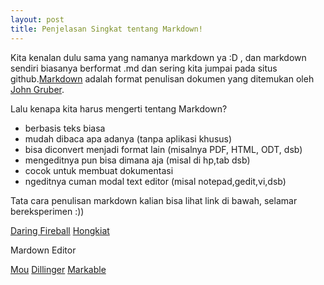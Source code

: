 ```yaml
---
layout: post
title: Penjelasan Singkat tentang Markdown!
---
```

Kita kenalan dulu sama yang namanya markdown ya :D , dan markdown sendiri biasanya berformat .md dan sering kita jumpai pada situs github.[Markdown](http://daringfireball.net/projects/markdown/) adalah format penulisan dokumen yang ditemukan oleh [John Gruber](http://daringfireball.net/).

Lalu kenapa kita harus mengerti tentang Markdown?

* berbasis teks biasa
* mudah dibaca apa adanya (tanpa aplikasi khusus)
* bisa diconvert menjadi format lain (misalnya PDF, HTML, ODT, dsb)
* mengeditnya pun bisa dimana aja (misal di hp,tab dsb)
* cocok untuk membuat dokumentasi 
* ngeditnya cuman modal text editor (misal notepad,gedit,vi,dsb)

Tata cara penulisan markdown kalian bisa lihat link di bawah, selamar bereksperimen :))

[Daring Fireball](http://daringfireball.net/projects/markdown/syntax/)
[Hongkiat](http://www.hongkiat.com/blog/web-content-with-markdown/)

Mardown Editor 

[Mou](http://25.io/mou/)
[Dillinger](http://dillinger.io/)
[Markable](http://markable.in/)

